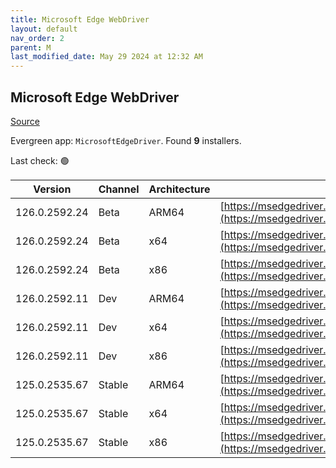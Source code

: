 ```yaml
---
title: Microsoft Edge WebDriver
layout: default
nav_order: 2
parent: M
last_modified_date: May 29 2024 at 12:32 AM
---
```


## Microsoft Edge WebDriver

[Source](https://www.microsoft.com/edge)

Evergreen app: `MicrosoftEdgeDriver`. Found **9** installers.

Last check: 🟢

| Version       | Channel | Architecture | URI                                                                                                                                            |
| ------------- | ------- | ------------ | ---------------------------------------------------------------------------------------------------------------------------------------------- |
| 126.0.2592.24 | Beta    | ARM64        | [https://msedgedriver.azureedge.net/126.0.2592.24/edgedriver_arm64.zip](https://msedgedriver.azureedge.net/126.0.2592.24/edgedriver_arm64.zip) |
| 126.0.2592.24 | Beta    | x64          | [https://msedgedriver.azureedge.net/126.0.2592.24/edgedriver_win64.zip](https://msedgedriver.azureedge.net/126.0.2592.24/edgedriver_win64.zip) |
| 126.0.2592.24 | Beta    | x86          | [https://msedgedriver.azureedge.net/126.0.2592.24/edgedriver_win32.zip](https://msedgedriver.azureedge.net/126.0.2592.24/edgedriver_win32.zip) |
| 126.0.2592.11 | Dev     | ARM64        | [https://msedgedriver.azureedge.net/126.0.2592.11/edgedriver_arm64.zip](https://msedgedriver.azureedge.net/126.0.2592.11/edgedriver_arm64.zip) |
| 126.0.2592.11 | Dev     | x64          | [https://msedgedriver.azureedge.net/126.0.2592.11/edgedriver_win64.zip](https://msedgedriver.azureedge.net/126.0.2592.11/edgedriver_win64.zip) |
| 126.0.2592.11 | Dev     | x86          | [https://msedgedriver.azureedge.net/126.0.2592.11/edgedriver_win32.zip](https://msedgedriver.azureedge.net/126.0.2592.11/edgedriver_win32.zip) |
| 125.0.2535.67 | Stable  | ARM64        | [https://msedgedriver.azureedge.net/125.0.2535.67/edgedriver_arm64.zip](https://msedgedriver.azureedge.net/125.0.2535.67/edgedriver_arm64.zip) |
| 125.0.2535.67 | Stable  | x64          | [https://msedgedriver.azureedge.net/125.0.2535.67/edgedriver_win64.zip](https://msedgedriver.azureedge.net/125.0.2535.67/edgedriver_win64.zip) |
| 125.0.2535.67 | Stable  | x86          | [https://msedgedriver.azureedge.net/125.0.2535.67/edgedriver_win32.zip](https://msedgedriver.azureedge.net/125.0.2535.67/edgedriver_win32.zip) |
